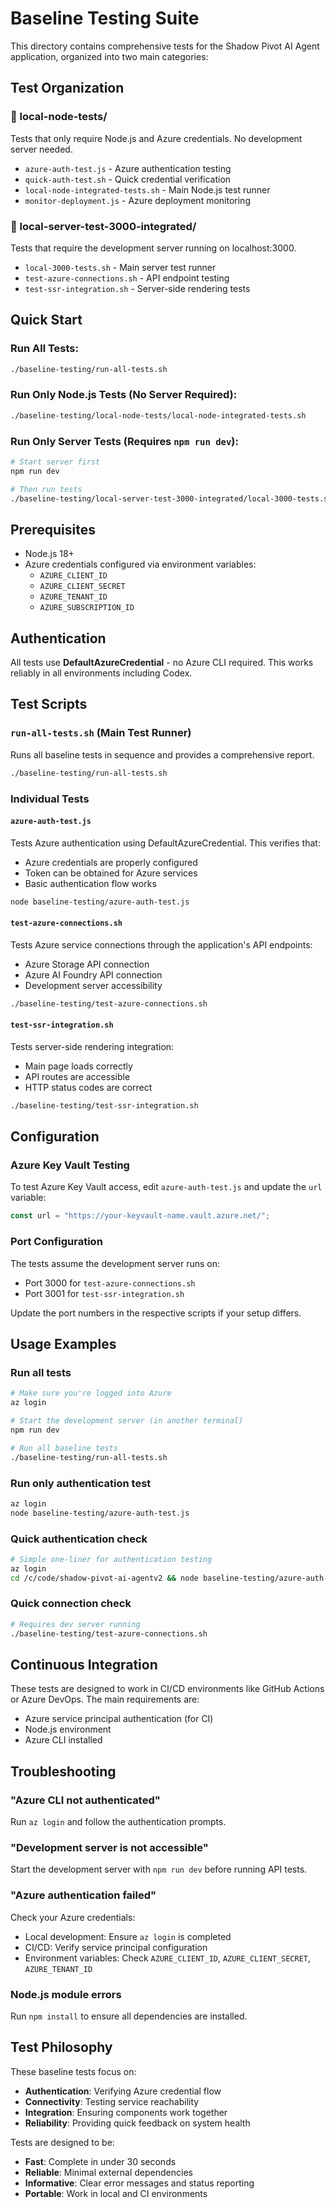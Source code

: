 # Baseline Testing Suite

This directory contains comprehensive tests for the Shadow Pivot AI Agent application, organized into two main categories:

## Test Organization

### 📁 local-node-tests/
Tests that only require Node.js and Azure credentials. No development server needed.
- `azure-auth-test.js` - Azure authentication testing
- `quick-auth-test.sh` - Quick credential verification
- `local-node-integrated-tests.sh` - Main Node.js test runner
- `monitor-deployment.js` - Azure deployment monitoring

### 📁 local-server-test-3000-integrated/
Tests that require the development server running on localhost:3000.
- `local-3000-tests.sh` - Main server test runner
- `test-azure-connections.sh` - API endpoint testing
- `test-ssr-integration.sh` - Server-side rendering tests

## Quick Start

### Run All Tests:
```bash
./baseline-testing/run-all-tests.sh
```

### Run Only Node.js Tests (No Server Required):
```bash
./baseline-testing/local-node-tests/local-node-integrated-tests.sh
```

### Run Only Server Tests (Requires `npm run dev`):
```bash
# Start server first
npm run dev

# Then run tests
./baseline-testing/local-server-test-3000-integrated/local-3000-tests.sh
```

## Prerequisites

- Node.js 18+
- Azure credentials configured via environment variables:
  - `AZURE_CLIENT_ID`
  - `AZURE_CLIENT_SECRET`
  - `AZURE_TENANT_ID`
  - `AZURE_SUBSCRIPTION_ID`

## Authentication

All tests use **DefaultAzureCredential** - no Azure CLI required. This works reliably in all environments including Codex.

## Test Scripts

### `run-all-tests.sh` (Main Test Runner)
Runs all baseline tests in sequence and provides a comprehensive report.

```bash
./baseline-testing/run-all-tests.sh
```

### Individual Tests

#### `azure-auth-test.js`
Tests Azure authentication using DefaultAzureCredential. This verifies that:
- Azure credentials are properly configured
- Token can be obtained for Azure services
- Basic authentication flow works

```bash
node baseline-testing/azure-auth-test.js
```

#### `test-azure-connections.sh`
Tests Azure service connections through the application's API endpoints:
- Azure Storage API connection
- Azure AI Foundry API connection
- Development server accessibility

```bash
./baseline-testing/test-azure-connections.sh
```

#### `test-ssr-integration.sh`
Tests server-side rendering integration:
- Main page loads correctly
- API routes are accessible
- HTTP status codes are correct

```bash
./baseline-testing/test-ssr-integration.sh
```

## Configuration

### Azure Key Vault Testing
To test Azure Key Vault access, edit `azure-auth-test.js` and update the `url` variable:

```javascript
const url = "https://your-keyvault-name.vault.azure.net/";
```

### Port Configuration
The tests assume the development server runs on:
- Port 3000 for `test-azure-connections.sh`
- Port 3001 for `test-ssr-integration.sh`

Update the port numbers in the respective scripts if your setup differs.

## Usage Examples

### Run all tests
```bash
# Make sure you're logged into Azure
az login

# Start the development server (in another terminal)
npm run dev

# Run all baseline tests
./baseline-testing/run-all-tests.sh
```

### Run only authentication test
```bash
az login
node baseline-testing/azure-auth-test.js
```

### Quick authentication check
```bash
# Simple one-liner for authentication testing
az login
cd /c/code/shadow-pivot-ai-agentv2 && node baseline-testing/azure-auth-test.js
```

### Quick connection check
```bash
# Requires dev server running
./baseline-testing/test-azure-connections.sh
```

## Continuous Integration

These tests are designed to work in CI/CD environments like GitHub Actions or Azure DevOps. The main requirements are:
- Azure service principal authentication (for CI)
- Node.js environment
- Azure CLI installed

## Troubleshooting

### "Azure CLI not authenticated"
Run `az login` and follow the authentication prompts.

### "Development server is not accessible"
Start the development server with `npm run dev` before running API tests.

### "Azure authentication failed"
Check your Azure credentials:
- Local development: Ensure `az login` is completed
- CI/CD: Verify service principal configuration
- Environment variables: Check `AZURE_CLIENT_ID`, `AZURE_CLIENT_SECRET`, `AZURE_TENANT_ID`

### Node.js module errors
Run `npm install` to ensure all dependencies are installed.

## Test Philosophy

These baseline tests focus on:
- **Authentication**: Verifying Azure credential flow
- **Connectivity**: Testing service reachability
- **Integration**: Ensuring components work together
- **Reliability**: Providing quick feedback on system health

Tests are designed to be:
- **Fast**: Complete in under 30 seconds
- **Reliable**: Minimal external dependencies
- **Informative**: Clear error messages and status reporting
- **Portable**: Work in local and CI environments
